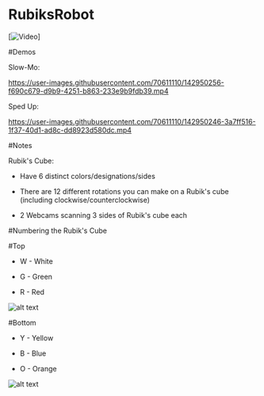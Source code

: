 # RubiksRobot

[![Video](https://img.youtube.com/vi/Xe8N4HvCCsY&t=3s/0.jpg)]


#Demos

Slow-Mo:


https://user-images.githubusercontent.com/70611110/142950256-f690c679-d9b9-4251-b863-233e9b9fdb39.mp4




Sped Up:


https://user-images.githubusercontent.com/70611110/142950246-3a7ff516-1f37-40d1-ad8c-dd8923d580dc.mp4




#Notes

Rubik's Cube:

- Have 6 distinct colors/designations/sides

- There are 12 different rotations you can make on a Rubik's cube (including clockwise/counterclockwise)

- 2 Webcams scanning 3 sides of Rubik's cube each

#Numbering the Rubik's Cube

#Top

- W - White

- G - Green

- R - Red

![alt text](https://github.com/DamonHolland/RubiksRobot/blob/master/images/Rubik%E2%80%99s%20Cube%20Design%20Top.jpg)

#Bottom

- Y - Yellow

- B - Blue

- O - Orange

![alt text](https://github.com/DamonHolland/RubiksRobot/blob/master/images/Rubik%E2%80%99s%20Cube%20Design%20Bot.jpg)

